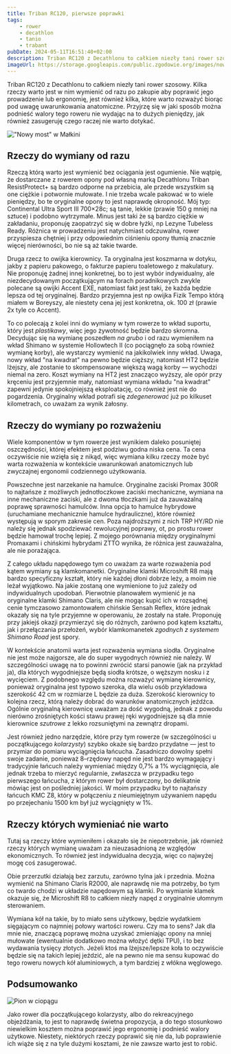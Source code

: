```yaml
---
title: Triban RC120, pierwsze poprawki
tags:
    - rower
    - decathlon
    - tanio
    - trabant
pubDate: 2024-05-11T16:51:40+02:00
description: Triban RC120 z Decathlonu to całkiem niezły tani rower szosowy. Kilka rzeczy warto jest w nim wymienić od razu po zakupie aby poprawić jego prowadzenie lub ergonomię, jest również kilka, które warto rozważyć biorąc pod uwagę uwarunkowania anatomiczne. Przyjrzę się w jaki sposób można podnieść walory tego roweru nie wydając na to dużych pieniędzy, jak również zasugeruję czego raczej nie warto dotykać.
imageUrl: https://storage.googleapis.com/public.zgodowie.org/images/nowy-most-w-malkini.jpg
---
```


Triban RC120 z Decathlonu to całkiem niezły tani rower szosowy. Kilka rzeczy warto jest w nim wymienić od razu po zakupie aby poprawić jego prowadzenie lub ergonomię, jest również kilka, które warto rozważyć biorąc pod uwagę uwarunkowania anatomiczne. Przyjrzę się w jaki sposób można podnieść walory tego roweru nie wydając na to dużych pieniędzy, jak również zasugeruję czego raczej nie warto dotykać.

!["Nowy most" w Małkini](https://storage.googleapis.com/public.zgodowie.org/images/nowy-most-w-malkini.jpg)

## Rzeczy do wymiany od razu

Rzeczą którą warto jest wymienić bez ociągania jest ogumienie. Nie wątpię, że dostarczane z rowerem opony pod własną marką Decathlonu Triban ResistProtect+ są bardzo odporne na przebicia, ale przede wszystkim są one ciężkie i potwornie mułowate. I nie trzeba wcale pakować w to wiele pieniędzy, bo te oryginalne opony to jest naprawdę okropność. Mój typ: Continental Ultra Sport III 700&times;28c; są tanie, lekkie (prawie 150 g mniej na sztuce) i podobno wytrzymałe. Minus jest taki że są bardzo ciężkie w zakładaniu, proponuję zaopatrzyć się w dobre łyżki, np Lezyne Tubeless Ready. Różnica w prowadzeniu jest natychmiast odczuwalna, rower przyspiesza chętniej i przy odpowiednim ciśnieniu opony tłumią znacznie więcej nierówności, bo nie są aż takie twarde.

Druga rzecz to owijka kierownicy. Ta oryginalna jest koszmarna w dotyku, jakby z papieru pakowego, o fakturze papieru toaletowego z makulatury. Nie proponuję żadnej innej konkretnej, bo to jest wybór indywidualny, ale niezdecydowanym początkującym na forach poradnikowych zwykle polecane są owijki Accent EXE, natomiast fakt jest taki, że każda będzie lepsza od tej oryginalnej. Bardzo przyjemna jest np owijka Fizik Tempo którą miałem w Boreyszy, ale niestety cena jej jest konkretna, ok. 100 zł (prawie 2x tyle co Accent).

To co polecają z kolei inni do wymiany w tym rowerze to wkład suportu, który jest _plastikawy_, więc jego żywotność będzie bardzo skromna. Decydując się na wymianę poszedłem _na grubo_ i od razu wymieniłem na wkład Shimano w systemie Hollowtech II (co pociągnęło za sobą również wymianę korby), ale wystarczy wymienić na jakikolwiek inny wkład. Uwaga, nowy wkład "na kwadrat" na pewno będzie cięższy, natomiast HT2 będzie lżejszy, ale zostanie to skompensowane większą wagą korby &mdash; wychodzi niemal na zero. Koszt wymiany na HT2 jest znacząco wyższy, ale opór przy kręceniu jest przyjemnie mały, natomiast wymiana wkładu "na kwadrat" zapewni jedynie spokojniejszą eksploatację, co również jest nie do pogardzenia. Oryginalny wkład potrafi się _zdegenerować_ już po kilkuset kilometrach, co uważam za wynik żałosny.

## Rzeczy do wymiany po rozważeniu

Wiele komponentów w tym rowerze jest wynikiem daleko posuniętej oszczędności, której efektem jest podziwu godna niska cena. Ta cena oczywiście nie wzięła się z nikąd, więc wymiana kilku rzeczy może być warta rozważenia w kontekście uwarunkowań anatomicznych lub zwyczajnej ergonomii codziennego użytkowania.

Powszechne jest narzekanie na hamulce. Oryginalne zaciski Promax 300R to najtańsze z możliwych jednotłoczkowe zaciski mechaniczne, wymiana na inne mechaniczne zaciski, ale z dwoma tłoczkami już da zauważalną poprawę sprawności hamulców. Inna opcja to hamulce hybrydowe (uruchamiane mechanicznie hamulce hydrauliczne), które również występują w sporym zakresie cen. Poza najdroższymi z nich TRP HY/RD nie należy się jednak spodziewać rewolucyjnej poprawy, ot, po prostu rower będzie hamował trochę lepiej. Z mojego porównania między oryginalnymi Promaxami i chińskimi hybrydami ZTTO wynika, że różnica jest zauważalna, ale nie porażająca.

Z całego układu napędowego tym co uważam za warte rozważenia pod kątem wymiany są klamkomanetki. Oryginalne klamki Microshift R8 mają bardzo specyficzny kształt, który nie każdej dłoni dobrze leży, a moim nie leżał wyjątkowo. Na jakie zostaną one wymienione to już zależy od indywidualnych upodobań. Pierwotnie planowałem wymienić je na oryginalne klamki Shimano Claris, ale nie mogąc kupić ich w rozsądnej cenie tymczasowo zamontowałem chińskie Sensah Reflex, które jednak okazały się na tyle przyjemne w operowaniu, że zostały na stałe. Proponuję przy jakiejś okazji przymierzyć się do różnych, zarówno pod kątem kształtu, jak i przełączania przełożeń, wybór klamkomanetek _zgodnych z systemem Shimano Road_ jest spory.

W kontekście anatomii warta jest rozważenia wymiana siodła. Oryginalne nie jest może najgorsze, ale do super wygodnych również nie należy. W szczególności uwagę na to powinni zwrócić starsi panowie (jak na przykład ja), dla których wygodniejsze będą siodła krótsze, o węższym nosku i z wycięciem. Z podobnego względu można rozważyć wymianę kierownicy, ponieważ oryginalna jest typowo szeroka, dla wielu osób przykładowa szerokość 42 cm w rozmiarze L będzie za duża. Szerokość kierownicy to kolejna rzecz, którą należy dobrać do warunków anatomicznych jeźdźca. Ogólnie oryginalną kierownicę uważam za dość wygodną, jednak z powodu nierówno zrośniętych kości stawu prawej ręki wygodniejsze są dla mnie kierownice _szutrowe_ z lekko rozsuniętymi na zewnątrz dropami.

Jest również jedno narzędzie, które przy tym rowerze (w szczególności u początkującego _kolarzysty_) szybko okaże się bardzo przydatne &mdash; jest to przymiar do pomiaru wyciągnięcia łańcucha. Zasadniczo dowolny spełni swoje zadanie, ponieważ 8&ndash;rzędowy napęd nie jest bardzo wymagający i tradycyjnie łańcuch należy wymieniać między 0,7% a 1% wyciągnięcia, ale jednak trzeba to mierzyć regularnie, zwłaszcza w przypadku tego pierwszego łańcucha, z którym rower był dostarczony, bo delikatnie mówiąc jest on pośledniej jakości. W moim przypadku był to najtańszy łańcuch KMC Z8, który w połączeniu z nieumiejętnym używaniem napędu po przejechaniu 1500 km był już wyciągnięty w 1%.

## Rzeczy których wymieniać nie warto

Tutaj są rzeczy które wymieniłem i okazało się że niepotrzebnie, jak również rzeczy których wymianę uważam za nieuzasadnioną ze względów ekonomicznych. To również jest indywidualna decyzja, więc co najwyżej mogę coś zasugerować.

Obie przerzutki działają bez zarzutu, zarówno tylna jak i przednia. Można wymienić na Shimano Claris R2000, ale naprawdę nie ma potrzeby, bo tym co twardo chodzi w układzie napędowym są klamki. Po wymianie klamek okazuje się, że Microshift R8 to całkiem niezły napęd z oryginalnie ułomnym sterowaniem.

Wymiana kół na takie, by to miało sens użytkowy, będzie wydatkiem sięgającym co najmniej połowy wartości roweru. Czy ma to sens? Jak dla mnie nie, znaczącą poprawę można uzyskać zmieniając opony na mniej mułowate (ewentualnie dodatkowo można włożyć dętki TPU), i to bez wydawania tysięcy złotych. Jeżeli ktoś ma lżejsze/lepsze koła to oczywiście będzie się na takich lepiej jeździć, ale na pewno nie ma sensu kupować do tego roweru nowych kół aluminiowych, a tym bardziej z włókna węglowego.

## Podsumowanko

![Pion w ciopągu](https://storage.googleapis.com/public.zgodowie.org/images/pion-w-ciopagu.jpg)

Jako rower dla początkującego kolarzysty, albo do rekreacyjnego objeżdżania, to jest to naprawdę świetna propozycja, a do tego stosunkowo niewielkim kosztem można poprawić jego ergonomię i podnieść walory użytkowe. Niestety, niektórych rzeczy poprawić się nie da, lub poprawienie ich wiąże się z na tyle dużymi kosztami, że nie zawsze warto jest to robić.
